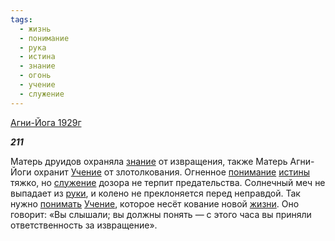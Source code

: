 ```yaml
---
tags:
  - жизнь
  - понимание
  - рука
  - истина
  - знание
  - огонь
  - учение
  - служение
---
```

[Агни-Йога 1929г](https://127.0.0.1:4002/agni/1929)

___211___

Матерь друидов охраняла [знание](../../../tags/#знание) от извращения, также Матерь Агни-Йоги охранит [Учение](../../../tags/#учение) от злотолкования. Огненное [понимание](../../../tags/#понимание) [истины](../../../tags/#истина) тяжко, но [служение](../../../tags/#служение) дозора не терпит предательства. Солнечный меч не выпадает из [руки](../../../tags/#рука), и колено не преклоняется перед неправдой. Так нужно [понимать](../../../tags/#понимание) [Учение](../../../tags/#учение), которое несёт кование новой [жизни](../../../tags/#жизнь). Оно говорит: «Вы слышали; вы должны понять — с этого часа вы приняли ответственность за извращение».